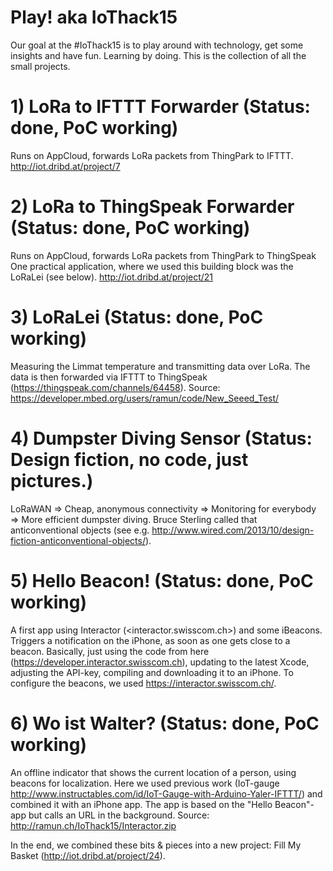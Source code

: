 # Play! aka IoThack15
Our goal at the #IoThack15 is to play around with technology, get some insights and have fun. Learning by doing.
This is the collection of all the small projects.

# 1) LoRa to IFTTT Forwarder (Status: done, PoC working)
Runs on AppCloud, forwards LoRa packets from ThingPark to IFTTT.
<http://iot.dribd.at/project/7>

# 2) LoRa to ThingSpeak Forwarder (Status: done, PoC working)
Runs on AppCloud, forwards LoRa packets from ThingPark to ThingSpeak
One practical application, where we used this building block was the LoRaLei (see below).
<http://iot.dribd.at/project/21>

# 3) LoRaLei (Status: done, PoC working)
Measuring the Limmat temperature and transmitting data over LoRa. The data is then forwarded via IFTTT to ThingSpeak (<https://thingspeak.com/channels/64458>).
Source: <https://developer.mbed.org/users/ramun/code/New_Seeed_Test/>

# 4) Dumpster Diving Sensor (Status: Design fiction, no code, just pictures.)
LoRaWAN => Cheap, anonymous connectivity => Monitoring for everybody => More efficient dumpster diving.
Bruce Sterling called that anticonventional objects (see e.g. <http://www.wired.com/2013/10/design-fiction-anticonventional-objects/>).

# 5) Hello Beacon! (Status: done, PoC working)
A first app using Interactor (<interactor.swisscom.ch>) and some iBeacons. Triggers a notification on the iPhone, as soon as one gets close to a beacon.
Basically, just using the code from here (<https://developer.interactor.swisscom.ch>), updating to the latest Xcode, adjusting the API-key, compiling and downloading it to an iPhone.
To configure the beacons, we used <https://interactor.swisscom.ch/>.

# 6) Wo ist Walter? (Status: done, PoC working)
An offline indicator that shows the current location of a person, using beacons for localization. 
Here we used previous work (IoT-gauge <http://www.instructables.com/id/IoT-Gauge-with-Arduino-Yaler-IFTTT/>) and combined it with an iPhone app. The app is based on the "Hello Beacon"-app but calls an URL in the background.
Source: <http://ramun.ch/IoThack15/Interactor.zip>

In the end, we combined these bits & pieces into a new project: Fill My Basket (<http://iot.dribd.at/project/24>).

